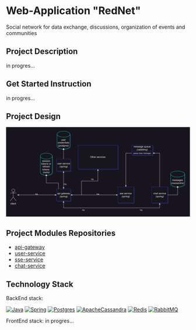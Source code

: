 # Web-Application "RedNet"
Social network for data exchange, discussions, organization of events and communities


## Project Description
in progres...
## Get Started Instruction
in progres...
## Project Design
![app-diagram](RedNet-diagram.png)

## Project Modules Repositories
* [api-gateway](https://github.com/Yantar-f/RedNet-api-gateway)
* [user-service](https://github.com/Yantar-f/RedNet-user-service)
* [sse-service](https://github.com/Yantar-f/RedNet-sse-service)
* [chat-service](https://github.com/Yantar-f/RedNet-chat-service)

## Technology Stack
BackEnd stack:

[![Java](https://img.shields.io/badge/java-%23ED8B00.svg?style=for-the-badge&logo=java&logoColor=white)](https://www.java.com/)
[![Spring](https://img.shields.io/badge/spring-%236DB33F.svg?style=for-the-badge&logo=spring&logoColor=white)](https://spring.io/)
[![Postgres](https://img.shields.io/badge/postgres-%23316192.svg?style=for-the-badge&logo=postgresql&logoColor=white)](https://www.postgresql.org/)
[![ApacheCassandra](https://img.shields.io/badge/cassandra-%231287B1.svg?style=for-the-badge&logo=apache-cassandra&logoColor=white)](https://www.cassandra.apache.org/)
[![Redis](https://img.shields.io/badge/redis-%23DD0031.svg?style=for-the-badge&logo=redis&logoColor=white)](https://www.redis.io/)
[![RabbitMQ](https://img.shields.io/badge/Rabbitmq-FF6600?style=for-the-badge&logo=rabbitmq&logoColor=white)](https://www.rabbitmq.com/)

FrontEnd stack:
in progres...
